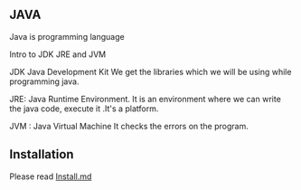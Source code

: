 ## JAVA
Java is programming language 

Intro to JDK JRE and JVM

JDK Java Development Kit
We get the libraries which we will be using while programming java.

JRE: Java Runtime Environment.
It is an environment where we can write the java code, execute it .It's a platform.

JVM : Java Virtual Machine
It checks the errors on the program. 


## Installation 
Please read [Install.md](https://github.com/amirmanandhar72/Spring-Boot-Learning/blob/main/Install.md)

